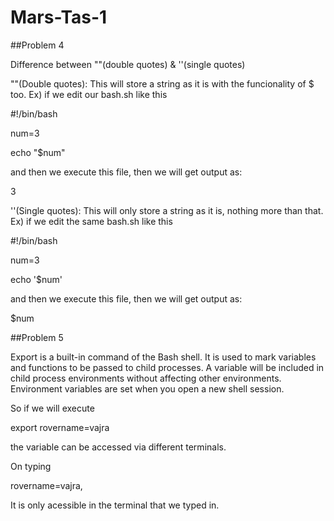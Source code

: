 # Mars-Tas-1

##Problem 4

Difference between ""(double quotes) & ''(single quotes)

""(Double quotes): This will store a string as it is with the funcionality of $ too. 
Ex)
if we edit our bash.sh like this

#!/bin/bash

num=3

echo "$num"

and then we execute this file, then we will get output as:

3

''(Single quotes): This will only store a string as it is, nothing more than that. 
Ex)
if we edit the same bash.sh like this

#!/bin/bash

num=3

echo '$num'

and then we execute this file, then we will get output as:

$num



##Problem 5

Export is a built-in command of the Bash shell. 
It is used to mark variables and functions to be passed to child processes.
A variable will be included in child process environments without affecting other environments.
Environment variables are set when you open a new shell session. 

So if we will execute

export rovername=vajra

the variable can be accessed via different terminals.

On typing

rovername=vajra,

It is only acessible in the terminal that we typed in.
